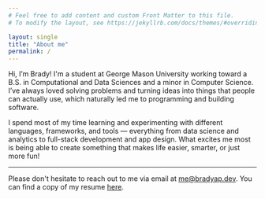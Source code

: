 ```yaml
---
# Feel free to add content and custom Front Matter to this file.
# To modify the layout, see https://jekyllrb.com/docs/themes/#overriding-theme-defaults

layout: single
title: "About me"
permalink: /
---
```


Hi, I’m Brady! I'm a student at George Mason University working toward a B.S. in Computational and Data Sciences and a minor in Computer Science. I’ve always loved solving problems and turning ideas into things that people can actually use, which naturally led me to programming and building software.

I spend most of my time learning and experimenting with different languages, frameworks, and tools — everything from data science and analytics to full-stack development and app design. What excites me most is being able to create something that makes life easier, smarter, or just more fun!

---

Please don't hesitate to reach out to me via email at [me@bradyap.dev](mailto:me@bradyap.dev). You can find a copy of my resume [here](/assets/files/brady_pettengill_resume.pdf).